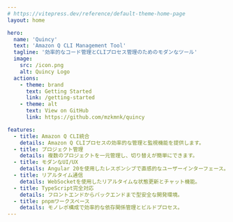 ```yaml
---
# https://vitepress.dev/reference/default-theme-home-page
layout: home

hero:
  name: 'Quincy'
  text: 'Amazon Q CLI Management Tool'
  tagline: '効率的なコード管理とCLIプロセス管理のためのモダンなツール'
  image:
    src: /icon.png
    alt: Quincy Logo
  actions:
    - theme: brand
      text: Getting Started
      link: /getting-started
    - theme: alt
      text: View on GitHub
      link: https://github.com/mzkmnk/quincy

features:
  - title: Amazon Q CLI統合
    details: Amazon Q CLIプロセスの効率的な管理と監視機能を提供します。
  - title: プロジェクト管理
    details: 複数のプロジェクトを一元管理し、切り替えが簡単にできます。
  - title: モダンなUI/UX
    details: Angular 20を使用したレスポンシブで直感的なユーザーインターフェース。
  - title: リアルタイム通信
    details: WebSocketを使用したリアルタイムな状態更新とチャット機能。
  - title: TypeScript完全対応
    details: フロントエンドからバックエンドまで型安全な開発環境。
  - title: pnpmワークスペース
    details: モノレポ構成で効率的な依存関係管理とビルドプロセス。
---
```


